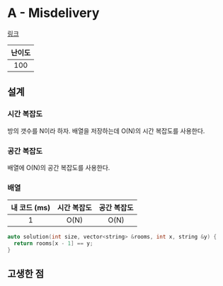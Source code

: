 # A - Misdelivery

[링크](https://atcoder.jp/contests/abc421/tasks/abc421_a)

| 난이도 |
| :----: |
|  100   |

## 설계

### 시간 복잡도

방의 갯수를 N이라 하자. 배열을 저장하는데 O(N)의 시간 복잡도를 사용한다.

### 공간 복잡도

배열에 O(N)의 공간 복잡도를 사용한다.

### 배열

| 내 코드 (ms) | 시간 복잡도 | 공간 복잡도 |
| :----------: | :---------: | :---------: |
|      1       |    O(N)     |    O(N)     |

```cpp
auto solution(int size, vector<string> &rooms, int x, string &y) {
  return rooms[x - 1] == y;
}
```

## 고생한 점

